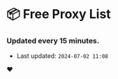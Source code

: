 # :package: Free Proxy List
### Updated every 15 minutes.

- Last updated: `2024-07-02 11:08`

:heart:
